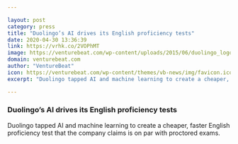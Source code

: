 ```yaml
---

layout: post
category: press
title: "Duolingo’s AI drives its English proficiency tests"
date: 2020-04-30 13:36:39
link: https://vrhk.co/2VOPhMT
image: https://venturebeat.com/wp-content/uploads/2015/06/duolingo_logo.png?w=1200&strip=all
domain: venturebeat.com
author: "VentureBeat"
icon: https://venturebeat.com/wp-content/themes/vb-news/img/favicon.ico
excerpt: "Duolingo tapped AI and machine learning to create a cheaper, faster English proficiency test that the company claims is on par with proctored exams."

---
```


### Duolingo’s AI drives its English proficiency tests

Duolingo tapped AI and machine learning to create a cheaper, faster English proficiency test that the company claims is on par with proctored exams.